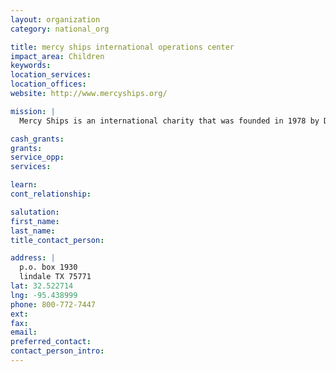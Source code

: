 ```yaml
---
layout: organization
category: national_org

title: mercy ships international operations center
impact_area: Children
keywords: 
location_services: 
location_offices: 
website: http://www.mercyships.org/

mission: |
  Mercy Ships is an international charity that was founded in 1978 by Don and Deyon Stephens. Mercy Ships currently operates the largest non-governmentalhospital ship in the world,[1] providing free health care, community development projects, community health education, mental health programs, agriculture projects, and palliative care for terminally ill patients.

cash_grants: 
grants: 
service_opp: 
services: 

learn: 
cont_relationship: 

salutation: 
first_name: 
last_name: 
title_contact_person: 

address: |
  p.o. box 1930  
  lindale TX 75771
lat: 32.522714
lng: -95.438999
phone: 800-772-7447
ext: 
fax: 
email: 
preferred_contact: 
contact_person_intro: 
---
```

